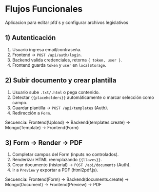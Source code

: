 # Flujos Funcionales
Aplicacion para editar pfd´s y configurar archivos legislativos

## 1) Autenticación
1. Usuario ingresa email/contraseña.
2. Frontend → `POST /api/auth/login`.
3. Backend valida credenciales, retorna `{ token, user }`.
4. Frontend guarda `token` y `user` en `localStorage`.

## 2) Subir documento y crear plantilla
1. Usuario sube `.txt/.html` o pega contenido.
2. Detectar `{{placeholders}}` automáticamente o marcar selección como campo.
3. Guardar plantilla → `POST /api/templates` (Auth).
4. Redirección a `Form`.

Secuencia:
Frontend(Upload) → Backend(templates.create) → Mongo(Template) → Frontend(Form)

## 3) Form → Render → PDF
1. Completar campos del Form (inputs no controlados).
2. Renderizar HTML reemplazando `{{llaves}}`.
3. Crear documento (historial) → `POST /api/documents` (Auth).
4. Ir a `Preview` y exportar a PDF (html2pdf.js).

Secuencia:
Frontend(Form) → Backend(documents.create) → Mongo(Document) → Frontend(Preview) → PDF
